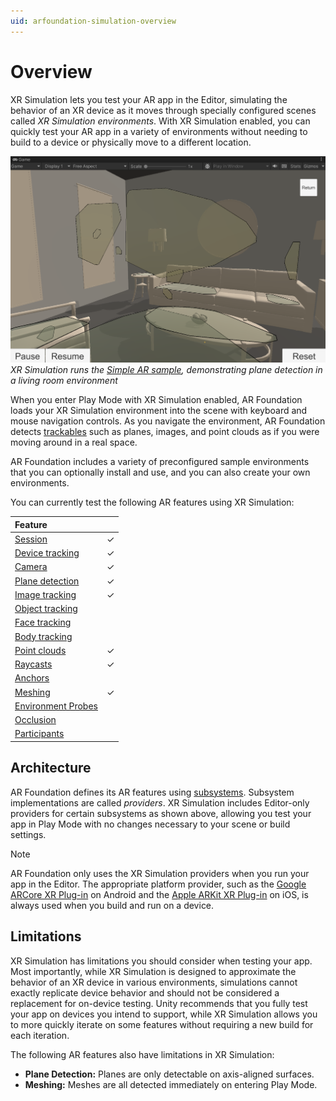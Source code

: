 ```yaml
---
uid: arfoundation-simulation-overview
---
```

# Overview

XR Simulation lets you test your AR app in the Editor, simulating the behavior of an XR device as it moves through specially configured scenes called *XR Simulation environments*. With XR Simulation enabled, you can quickly test your AR app in a variety of environments without needing to build to a device or physically move to a different location.

![The Game view shows a living room scene where the Simple AR sample scene is running via XR Simulation. Some planes have been detected in the living room environment and are visualized onscreen.](../images/simulation-simple-ar.png)<br/>*XR Simulation runs the [Simple AR sample](https://github.com/Unity-Technologies/arfoundation-samples#simplear), demonstrating plane detection in a living room environment*

When you enter Play Mode with XR Simulation enabled, AR Foundation loads your XR Simulation environment into the scene with keyboard and mouse navigation controls. As you navigate the environment, AR Foundation detects [trackables](xref:arfoundation-managers#trackables-and-trackable-managers) such as planes, images, and point clouds as if you were moving around in a real space.

AR Foundation includes a variety of preconfigured sample environments that you can optionally install and use, and you can also create your own environments.

You can currently test the following AR features using XR Simulation:

| Feature                                                                                       |   |
| :-------------------------------------------------------------------------------------------- |:-:|
| [Session](xref:arfoundation-session)                                                          | ✓ |
| [Device tracking](xref:arfoundation-device-tracking)                                          | ✓ |
| [Camera](xref:arfoundation-camera)                                                            | ✓ |
| [Plane detection](xref:arfoundation-plane-detection)                                          | ✓ |
| [Image tracking](xref:arfoundation-image-tracking)                                            | ✓ |
| [Object tracking](xref:arfoundation-object-tracking)                                          |   |
| [Face tracking](xref:arfoundation-face-tracking)                                              |   |
| [Body tracking](xref:UnityEngine.XR.ARFoundation.ARHumanBodyManager)                          |   |
| [Point clouds](xref:arfoundation-point-clouds)                                                | ✓ |
| [Raycasts](xref:arfoundation-raycasts)                                                        | ✓ |
| [Anchors](xref:arfoundation-anchors)                                                          |   |
| [Meshing](xref:arfoundation-meshing)                                                          | ✓ |
| [Environment Probes](xref:arfoundation-environment-probes)                                    |   |
| [Occlusion](xref:arfoundation-occlusion)                                                      |   |
| [Participants](xref:arfoundation-participants)                                                |   |

## Architecture

AR Foundation defines its AR features using [subsystems](xref:arfoundation-subsystems). Subsystem implementations are called *providers*. XR Simulation includes Editor-only providers for certain subsystems as shown above, allowing you test your app in Play Mode with no changes necessary to your scene or build settings.

> [!NOTE]
> AR Foundation only uses the XR Simulation providers when you run your app in the Editor. The appropriate platform provider, such as the [Google ARCore XR Plug-in](https://docs.unity3d.com/Packages/com.unity.xr.arcore@5.0/manual/index.html) on Android and the [Apple ARKit XR Plug-in](https://docs.unity3d.com/Packages/com.unity.xr.arkit@5.0/manual/index.html) on iOS, is always used when you build and run on a device.

## Limitations

XR Simulation has limitations you should consider when testing your app. Most importantly, while XR Simulation is designed to approximate the behavior of an XR device in various environments, simulations cannot exactly replicate device behavior and should not be considered a replacement for on-device testing. Unity recommends that you fully test your app on devices you intend to support, while XR Simulation allows you to more quickly iterate on some features without requiring a new build for each iteration.

The following AR features also have limitations in XR Simulation:

* **Plane Detection:** Planes are only detectable on axis-aligned surfaces.
* **Meshing:** Meshes are all detected immediately on entering Play Mode.
